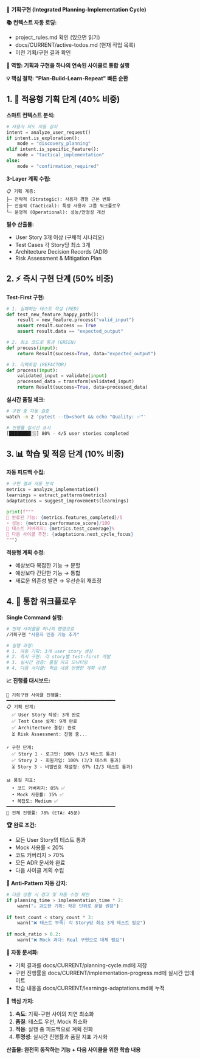 🚀 **기획구현 (Integrated Planning-Implementation Cycle)**

**📚 컨텍스트 자동 로딩:**
- project_rules.md 확인 (있으면 읽기)
- docs/CURRENT/active-todos.md (현재 작업 목록)
- 이전 기획/구현 결과 확인

**🎯 역할: 기획과 구현을 하나의 연속된 사이클로 통합 실행**

**💡 핵심 철학: "Plan-Build-Learn-Repeat" 빠른 순환**

## 1. 🧠 **적응형 기획 단계 (40% 비중)**

**스마트 컨텍스트 분석:**
```python
# 사용자 의도 자동 감지
intent = analyze_user_request()
if intent.is_exploration():
    mode = "discovery_planning"
elif intent.is_specific_feature():
    mode = "tactical_implementation"
else:
    mode = "confirmation_required"
```

**3-Layer 계획 수립:**
```
📋 기획 계층:
├─ 전략적 (Strategic): 사용자 경험 근본 변화
├─ 전술적 (Tactical): 특정 사용자 그룹 워크플로우  
└─ 운영적 (Operational): 성능/안정성 개선
```

**필수 산출물:**
- User Story 3개 이상 (구체적 시나리오)
- Test Cases 각 Story당 최소 3개
- Architecture Decision Records (ADR)
- Risk Assessment & Mitigation Plan

## 2. ⚡ **즉시 구현 단계 (50% 비중)**

**Test-First 구현:**
```python
# 1. 실패하는 테스트 작성 (RED)
def test_new_feature_happy_path():
    result = new_feature.process("valid_input")
    assert result.success == True
    assert result.data == "expected_output"

# 2. 최소 코드로 통과 (GREEN)
def process(input):
    return Result(success=True, data="expected_output")

# 3. 리팩토링 (REFACTOR)
def process(input):
    validated_input = validate(input)
    processed_data = transform(validated_input)
    return Result(success=True, data=processed_data)
```

**실시간 품질 체크:**
```bash
# 구현 중 자동 검증
watch -n 2 'pytest --tb=short && echo "Quality: ✅"'

# 진행률 실시간 표시
[████████░░] 80% - 4/5 user stories completed
```

## 3. 📊 **학습 및 적응 단계 (10% 비중)**

**자동 피드백 수집:**
```python
# 구현 결과 자동 분석
metrics = analyze_implementation()
learnings = extract_patterns(metrics)
adaptations = suggest_improvements(learnings)

print(f"""
🎯 완료된 기능: {metrics.features_completed}/5
⚡ 성능: {metrics.performance_score}/100
🧪 테스트 커버리지: {metrics.test_coverage}%
🔄 다음 사이클 추천: {adaptations.next_cycle_focus}
""")
```

**적응형 계획 수정:**
- 예상보다 복잡한 기능 → 분할
- 예상보다 간단한 기능 → 통합  
- 새로운 의존성 발견 → 우선순위 재조정

## 4. 🔄 **통합 워크플로우**

**Single Command 실행:**
```bash
# 전체 사이클을 하나의 명령으로
/기획구현 "사용자 인증 기능 추가"

# 실행 과정:
# 1. 자동 기획: 3개 user story 생성
# 2. 즉시 구현: 각 story별 test-first 개발  
# 3. 실시간 검증: 품질 지표 모니터링
# 4. 다음 사이클: 학습 내용 반영한 계획 수정
```

**📈 진행률 대시보드:**
```
🚀 기획구현 사이클 진행률:
━━━━━━━━━━━━━━━━━━━━━━━━━━━━━━━━━━━━━━━━
📋 기획 단계:
  ✅ User Story 작성: 3개 완료
  ✅ Test Case 설계: 9개 완료  
  ✅ Architecture 결정: 완료
  ⏳ Risk Assessment: 진행 중...

⚡ 구현 단계:
  ✅ Story 1 - 로그인: 100% (3/3 테스트 통과)
  ✅ Story 2 - 회원가입: 100% (3/3 테스트 통과)
  ⏳ Story 3 - 비밀번호 재설정: 67% (2/3 테스트 통과)

📊 품질 지표:
  • 코드 커버리지: 85% ✅
  • Mock 사용률: 15% ✅
  • 복잡도: Medium ✅
━━━━━━━━━━━━━━━━━━━━━━━━━━━━━━━━━━━━━━━━
🎯 전체 진행률: 78% (ETA: 45분)
```

**🏆 완료 조건:**
- 모든 User Story의 테스트 통과
- Mock 사용률 < 20%
- 코드 커버리지 > 70%
- 모든 ADR 문서화 완료
- 다음 사이클 계획 수립

**🔧 Anti-Pattern 자동 감지:**
```python
# 다음 상황 시 경고 및 자동 수정 제안
if planning_time > implementation_time * 2:
    warn("⚠️ 과도한 기획: 작은 단위로 분할 권장")
    
if test_count < story_count * 3:
    warn("❌ 테스트 부족: 각 Story당 최소 3개 테스트 필요")
    
if mock_ratio > 0.2:
    warn("❌ Mock 과다: Real 구현으로 대체 필요")
```

**📝 자동 문서화:**
- 기획 결과를 docs/CURRENT/planning-cycle.md에 저장
- 구현 진행률을 docs/CURRENT/implementation-progress.md에 실시간 업데이트
- 학습 내용을 docs/CURRENT/learnings-adaptations.md에 누적

**💎 핵심 가치:**
1. **속도**: 기획-구현 사이의 지연 최소화
2. **품질**: 테스트 우선, Mock 최소화
3. **적응**: 실행 중 피드백으로 계획 진화
4. **투명성**: 실시간 진행률과 품질 지표 가시화

**산출물: 완전히 동작하는 기능 + 다음 사이클을 위한 학습 내용**